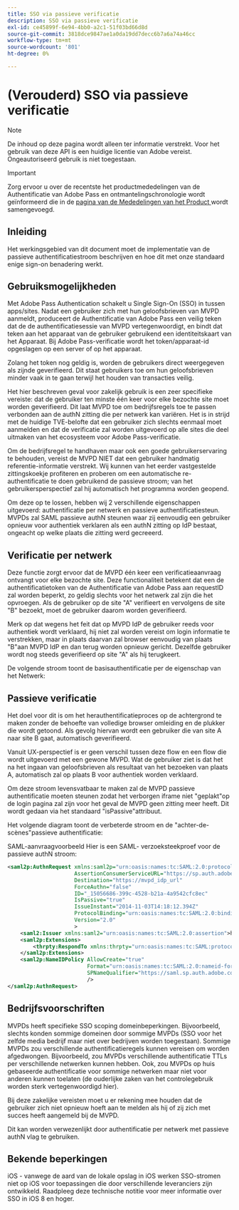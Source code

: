 ```yaml
---
title: SSO via passieve verificatie
description: SSO via passieve verificatie
exl-id: ce45899f-6e94-4bb0-a2c1-51f03bd66d8d
source-git-commit: 3818dce9847ae1a0da19dd7decc6b7a6a74a46cc
workflow-type: tm+mt
source-wordcount: '801'
ht-degree: 0%

---
```


# (Verouderd) SSO via passieve verificatie

>[!NOTE]
>
>De inhoud op deze pagina wordt alleen ter informatie verstrekt. Voor het gebruik van deze API is een huidige licentie van Adobe vereist. Ongeautoriseerd gebruik is niet toegestaan.

>[!IMPORTANT]
>
> Zorg ervoor u over de recentste het productmededelingen van de Authentificatie van Adobe Pass en ontmantelingschronologie wordt geïnformeerd die in de [ pagina van de Mededelingen van het Product ](/help/authentication/product-announcements.md) wordt samengevoegd.

## Inleiding

Het werkingsgebied van dit document moet de implementatie van de passieve authentificatiestroom beschrijven en hoe dit met onze standaard enige sign-on benadering werkt.

## Gebruiksmogelijkheden

Met Adobe Pass Authentication schakelt u Single Sign-On (SSO) in tussen apps/sites. Nadat een gebruiker zich met hun geloofsbrieven van MVPD aanmeldt, produceert de Authentificatie van Adobe Pass een veilig teken dat de de authentificatiesessie van MVPD vertegenwoordigt, en bindt dat teken aan het apparaat van de gebruiker gebruikend een identiteitskaart van het Apparaat. Bij Adobe Pass-verificatie wordt het token/apparaat-id opgeslagen op een server of op het apparaat.

Zolang het token nog geldig is, worden de gebruikers direct weergegeven als zijnde geverifieerd. Dit staat gebruikers toe om hun geloofsbrieven minder vaak in te gaan terwijl het houden van transacties veilig.



Het hier beschreven geval voor zakelijk gebruik is een zeer specifieke vereiste: dat de gebruiker ten minste één keer voor elke bezochte site moet worden geverifieerd. Dit laat MVPD toe om bedrijfsregels toe te passen verbonden aan de authN zitting die per netwerk kan variëren. Het is in strijd met de huidige TVE-belofte dat een gebruiker zich slechts eenmaal moet aanmelden en dat de verificatie zal worden uitgevoerd op alle sites die deel uitmaken van het ecosysteem voor Adobe Pass-verificatie.



Om de bedrijfsregel te handhaven maar ook een goede gebruikerservaring te behouden, vereist de MVPD NIET dat een gebruiker handmatig referentie-informatie verstrekt. Wij kunnen van het eerder vastgestelde zittingskoekje profiteren en proberen om een automatische re-authentificatie te doen gebruikend de passieve stroom; van het gebruikersperspectief zal hij automatisch het programma worden geopend.



Om deze op te lossen, hebben wij 2 verschillende eigenschappen uitgevoerd: authentificatie per netwerk en passieve authentificatiesteun. MVPDs zal SAML passieve authN steunen waar zij eenvoudig een gebruiker opnieuw voor authentiek verklaren als een authN zitting op IdP bestaat, ongeacht op welke plaats die zitting werd gecreeerd.



## Verificatie per netwerk

Deze functie zorgt ervoor dat de MVPD één keer een verificatieaanvraag ontvangt voor elke bezochte site. Deze functionaliteit betekent dat een de authentificatietoken van de Authentificatie van Adobe Pass aan requestID zal worden beperkt, zo geldig slechts voor het netwerk zal zijn die het opvroegen. Als de gebruiker op de site &quot;A&quot; verifieert en vervolgens de site &quot;B&quot; bezoekt, moet de gebruiker daarom worden geverifieerd.



Merk op dat wegens het feit dat op MVPD IdP de gebruiker reeds voor authentiek wordt verklaard, hij niet zal worden vereist om login informatie te verstrekken, maar in plaats daarvan zal browser eenvoudig van plaats &quot;B&quot;aan MVPD IdP en dan terug worden opnieuw gericht. Dezelfde gebruiker wordt nog steeds geverifieerd op site &quot;A&quot; als hij terugkeert.



De volgende stroom toont de basisauthentificatie per de eigenschap van het Netwerk:





## Passieve verificatie

Het doel voor dit is om het herauthentificatieproces op de achtergrond te maken zonder de behoefte van volledige browser omleiding en de plukker die wordt getoond. Als gevolg hiervan wordt een gebruiker die van site A naar site B gaat, automatisch geverifieerd.



Vanuit UX-perspectief is er geen verschil tussen deze flow en een flow die wordt uitgevoerd met een gewone MVPD. Wat de gebruiker ziet is dat het na het ingaan van geloofsbrieven als resultaat van het bezoeken van plaats A, automatisch zal op plaats B voor authentiek worden verklaard.



Om deze stroom levensvatbaar te maken zal de MVPD passieve authentificatie moeten steunen zodat het verborgen iframe niet &quot;geplakt&quot;op de login pagina zal zijn voor het geval de MVPD geen zitting meer heeft. Dit wordt gedaan via het standaard &quot;isPassive&quot;attribuut.



Het volgende diagram toont de verbeterde stroom en de &quot;achter-de-scènes&quot;passieve authentificatie:





SAML-aanvraagvoorbeeld
Hier is een SAML- verzoeksteekproef voor de passieve authN stroom:


```xml
<saml2p:AuthnRequest xmlns:saml2p="urn:oasis:names:tc:SAML:2.0:protocol"
                     AssertionConsumerServiceURL="https://sp.auth.adobe.com/sp/saml/SAMLAssertionConsumer"
                     Destination="https://mvpd_idp_url"
                     ForceAuthn="false"
                     ID="_15056686-399c-4528-b21a-4a9542cfc8ec"
                     IsPassive="true"
                     IssueInstant="2014-11-03T14:18:12.394Z"
                     ProtocolBinding="urn:oasis:names:tc:SAML:2.0:bindings:HTTP-POST"
                     Version="2.0"
                     >
    <saml2:Issuer xmlns:saml2="urn:oasis:names:tc:SAML:2.0:assertion">https://saml.sp.auth.adobe.com </saml2:Issuer>
    <saml2p:Extensions>
        <thrpty:RespondTo xmlns:thrpty="urn:oasis:names:tc:SAML:protocol:ext:third-party">https://saml.sp.auth.adobe.com</thrpty:RespondTo>
    </saml2p:Extensions>
    <saml2p:NameIDPolicy AllowCreate="true"
                         Format="urn:oasis:names:tc:SAML:2.0:nameid-format:transient"
                         SPNameQualifier="https://saml.sp.auth.adobe.com"
                         />
</saml2p:AuthnRequest>
```

## Bedrijfsvoorschriften

MVPDs heeft specifieke SSO scoping domeinbeperkingen. Bijvoorbeeld, slechts konden sommige domeinen door sommige MVPDs (SSO voor het zelfde media bedrijf maar niet over bedrijven worden toegestaan).
Sommige MVPDs zou verschillende authentificatieregels kunnen vereisen om worden afgedwongen. Bijvoorbeeld, zou MVPDs verschillende authentificatie TTLs per verschillende netwerken kunnen hebben. Ook, zou MVPDs op huis gebaseerde authentificatie voor sommige netwerken maar niet voor anderen kunnen toelaten (de ouderlijke zaken van het controlegebruik worden sterk vertegenwoordigd hier).


Bij deze zakelijke vereisten moet u er rekening mee houden dat de gebruiker zich niet opnieuw hoeft aan te melden als hij of zij zich met succes heeft aangemeld bij de MVPD.

Dit kan worden verwezenlijkt door authentificatie per netwerk met passieve authN vlag te gebruiken.



## Bekende beperkingen

iOS - vanwege de aard van de lokale opslag in iOS werken SSO-stromen niet op iOS voor toepassingen die door verschillende leveranciers zijn ontwikkeld. Raadpleeg deze technische notitie voor meer informatie over SSO in iOS 8 en hoger.


<!--
>[!RELATEDINFORMATION]
>* Single Sign-On on iOS
>* SSO on iOS when using the Adobe Pass Authentication Access Enabler
-->
